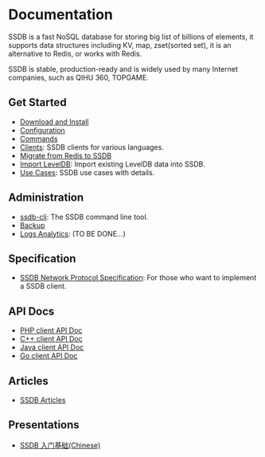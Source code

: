 # Documentation

SSDB is a fast NoSQL database for storing big list of billions of elements, it supports data structures including KV, map, zset(sorted set), it is an alternative to Redis, or works with Redis.

SSDB is stable, production-ready and is widely used by many Internet companies, such as QIHU 360, TOPGAME.

## Get Started

* [Download and Install](./install.html)
* [Configuration](./config.html)
* [Commands](./commands.html)
* [Clients](./clients.html): SSDB clients for various languages.
* [Migrate from Redis to SSDB](./redis-to-ssdb.html)
* [Import LevelDB](./leveldb-import.html): Import existing LevelDB data into SSDB.
* [Use Cases](./users.html): SSDB use cases with details.

## Administration

* [ssdb-cli](./ssdb-cli.html): The SSDB command line tool.
* [Backup](./backup.html)
* [Logs Analytics](./logs.html): (TO BE DONE...)

## Specification

* [SSDB Network Protocol Specification](./protocol.html): For those who want to implement a SSDB client.

## API Docs

* [PHP client API Doc](./php/index.html)
* [C++ client API Doc](./cpp/index.html)
* [Java client API Doc](./java/index.html)
* [Go client API Doc](./go/index.html)

## Articles

* <a href="http://www.ideawu.com/blog/category/ssdb" target="_blank">SSDB Articles</a>

## Presentations

* <a href="http://ssdb.io/ssdb-get-started.pdf" target="_blank">SSDB 入门基础(Chinese)</a>
